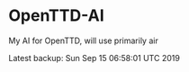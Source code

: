 # OpenTTD-AI
My AI for OpenTTD, will use primarily air

Latest backup: Sun Sep 15 06:58:01 UTC 2019

